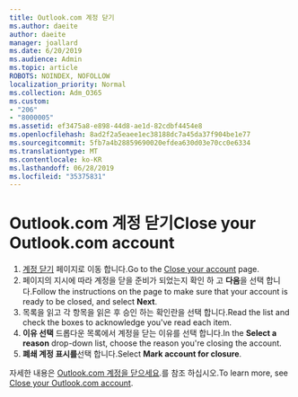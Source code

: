 ```yaml
---
title: Outlook.com 계정 닫기
ms.author: daeite
author: daeite
manager: joallard
ms.date: 6/20/2019
ms.audience: Admin
ms.topic: article
ROBOTS: NOINDEX, NOFOLLOW
localization_priority: Normal
ms.collection: Adm_O365
ms.custom:
- "206"
- "8000005"
ms.assetid: ef3475a8-e898-44d8-ae1d-82cdbf4454e8
ms.openlocfilehash: 8ad2f2a5eaee1ec38188dc7a45da37f904be1e77
ms.sourcegitcommit: 5fb7a4b28859690020efdea630d03e70cc0e6334
ms.translationtype: MT
ms.contentlocale: ko-KR
ms.lasthandoff: 06/28/2019
ms.locfileid: "35375831"
---
```

# <a name="close-your-outlookcom-account"></a><span data-ttu-id="20e59-102">Outlook.com 계정 닫기</span><span class="sxs-lookup"><span data-stu-id="20e59-102">Close your Outlook.com account</span></span>

1. <span data-ttu-id="20e59-103">[계정 닫기](https://go.microsoft.com/fwlink/p/?linkid=845493) 페이지로 이동 합니다.</span><span class="sxs-lookup"><span data-stu-id="20e59-103">Go to the [Close your account](https://go.microsoft.com/fwlink/p/?linkid=845493) page.</span></span>
2. <span data-ttu-id="20e59-104">페이지의 지시에 따라 계정을 닫을 준비가 되었는지 확인 하 고 **다음**을 선택 합니다.</span><span class="sxs-lookup"><span data-stu-id="20e59-104">Follow the instructions on the page to make sure that your account is ready to be closed, and select **Next**.</span></span>
3. <span data-ttu-id="20e59-105">목록을 읽고 각 항목을 읽은 후 승인 하는 확인란을 선택 합니다.</span><span class="sxs-lookup"><span data-stu-id="20e59-105">Read the list and check the boxes to acknowledge you've read each item.</span></span>
4. <span data-ttu-id="20e59-106">**이유 선택** 드롭다운 목록에서 계정을 닫는 이유를 선택 합니다.</span><span class="sxs-lookup"><span data-stu-id="20e59-106">In the **Select a reason** drop-down list, choose the reason you're closing the account.</span></span>
5. <span data-ttu-id="20e59-107">**폐쇄 계정 표시를**선택 합니다.</span><span class="sxs-lookup"><span data-stu-id="20e59-107">Select **Mark account for closure**.</span></span>

<span data-ttu-id="20e59-108">자세한 내용은 [Outlook.com 계정을 닫으세요](https://support.office.com/article/564b801e-2a47-4cb2-afa8-12ead3185038?wt.mc_id=Office_Outlook_com_Alchemy).를 참조 하십시오.</span><span class="sxs-lookup"><span data-stu-id="20e59-108">To learn more, see [Close your Outlook.com account](https://support.office.com/article/564b801e-2a47-4cb2-afa8-12ead3185038?wt.mc_id=Office_Outlook_com_Alchemy).</span></span>
  